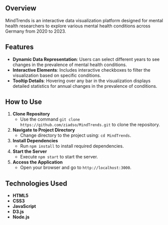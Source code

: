 ## Overview
MindTrends is an interactive data visualization platform designed for mental health researchers to explore various mental health conditions across Germany from 2020 to 2023.

## Features

- **Dynamic Data Representation**: Users can select different years to see changes in the prevalence of mental health conditions.
- **Interactive Elements**: Includes interactive checkboxes to filter the visualization based on specific conditions.
- **Tooltip Details**: Hovering over any bar in the visualization displays detailed statistics for annual changes in the prevalence of conditions.

## How to Use

1. **Clone Repository**
   - Use the command `git clone https://github.com/ziadso/MindTrends.git` to clone the repository.
2. **Navigate to Project Directory**
   - Change directory to the project using: `cd MindTrends`.
3. **Install Dependencies**
   - Run `npm install` to install required dependencies.
4. **Start the Server**
   - Execute `npm start` to start the server.
5. **Access the Application**
   - Open your browser and go to `http://localhost:3000`.

## Technologies Used

- **HTML5**
- **CSS3**
- **JavaScript**
- **D3.js**
- **Node.js**

